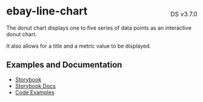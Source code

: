 <h1 style='display: flex; justify-content: space-between; align-items: center;'>
    <span>
        ebay-line-chart
    </span>
    <span style='font-weight: normal; font-size: medium; margin-bottom: -15px;'>
        DS v3.7.0
    </span>
</h1>

The donut chart displays one to five series of data points as an interactive donut chart.

It also allows for a title and a metric value to be displayed.

## Examples and Documentation

- [Storybook](https://ebay.github.io/evo-web/ebayui-core/?path=/docs/charts-ebay-donut-chart)
- [Storybook Docs](https://ebay.github.io/evo-web/ebayui-core/?path=/docs/charts-ebay-donut-chart)
- [Code Examples](https://github.com/eBay/evo-web/tree/main/packages/ebayui-core/src/components/ebay-donut-chart/examples)
